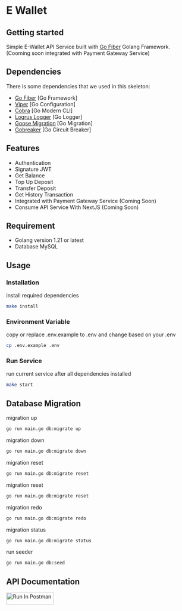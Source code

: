 # E Wallet

## Getting started

Simple E-Wallet API Service built with [Go Fiber](https://docs.gofiber.io) Golang Framework. (Cooming soon integrated with Payment Gateway Service)

## Dependencies

There is some dependencies that we used in this skeleton:

- [Go Fiber](https://docs.gofiber.io/) [Go Framework]
- [Viper](https://github.com/spf13/viper) [Go Configuration]
- [Cobra](https://github.com/spf13/cobra) [Go Modern CLI]
- [Logrus Logger](https://github.com/sirupsen/logrus) [Go Logger]
- [Goose Migration](https://github.com/pressly/goose) [Go Migration]
- [Gobreaker](https://github.com/sony/gobreaker) [Go Circuit Breaker]

## Features

- Authentication
- Signature JWT
- Get Balance
- Top Up Deposit
- Transfer Deposit
- Get History Transaction
- Integrated with Payment Gateway Service (Coming Soon)
- Consume API Service With NextJS (Coming Soon)

## Requirement

- Golang version 1.21 or latest
- Database MySQL

## Usage

### Installation

install required dependencies

```bash
make install
```

### Environment Variable

copy or replace .env.example to .env and change based on your .env

```bash
cp .env.example .env
```

### Run Service

run current service after all dependencies installed

```bash
make start
```

## Database Migration

migration up

```bash
go run main.go db:migrate up
```

migration down

```bash
go run main.go db:migrate down
```

migration reset

```bash
go run main.go db:migrate reset
```

migration reset

```bash
go run main.go db:migrate reset
```

migration redo

```bash
go run main.go db:migrate redo
```

migration status

```bash
go run main.go db:migrate status
```

run seeder

```bash
go run main.go db:seed
```

## API Documentation

[<img src="https://run.pstmn.io/button.svg" alt="Run In Postman" style="width: 128px; height: 32px;">](https://app.getpostman.com/run-collection/9050639-e2b8fc04-7da9-4b58-9112-f3c42d8189e9?action=collection%2Ffork&source=rip_markdown&collection-url=entityId%3D9050639-e2b8fc04-7da9-4b58-9112-f3c42d8189e9%26entityType%3Dcollection%26workspaceId%3Ddad9b418-12e0-4f61-8247-1f6a07b6151b)
